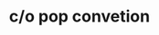 ---
layout: festival
title: c/o pop convetion
description: Cologne (Germany)
description2: 1-5 MAY 2019
categories: festivals
photo: Jean Raclet

facebook_url: https://www.facebook.com/lovaalvildemusic/
instagram_url: https://www.instagram.com/lovaalvilde/
twitter_url: https://twitter.com/lovaalvilde/

youtubeId1: te4L-fpqdBs
youtubeId2: LA-O4m3ANWo
youtubeId3: HvQiqXsDfJ4

image: assets/images/copopconvention.jpg
---